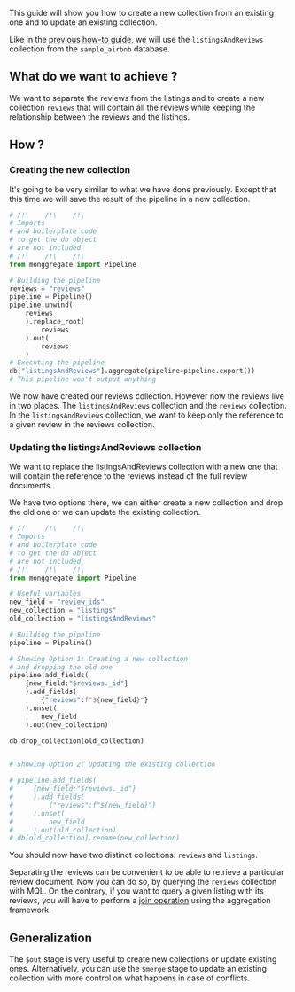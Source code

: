 This guide will show you how to create a new collection from an existing one and to update an existing collection.

Like in the [previous how-to guide](./select-a-nested-document.md), we will use the `listingsAndReviews` collection from the `sample_airbnb` database.

## **What do we want to achieve ?**

We want to separate the reviews from the listings and to create a new collection `reviews` that will contain all the reviews while keeping the relationship between the reviews and the listings.

## **How ?**

### **Creating the new collection**

It's going to be very similar to what we have done previously.
Except that this time we will save the result of the pipeline in a new collection.

```python
# /!\    /!\    /!\
# Imports
# and boilerplate code
# to get the db object
# are not included
# /!\    /!\    /!\
from monggregate import Pipeline

# Building the pipeline
reviews = "reviews"
pipeline = Pipeline()
pipeline.unwind(
    reviews
    ).replace_root(
        reviews
    ).out(
        reviews
    )
# Executing the pipeline
db["listingsAndReviews"].aggregate(pipeline=pipeline.export())
# This pipeline won't output anything
```

We now have created our reviews collection. However now the reviews live in two places. The `listingsAndReviews` collection and the `reviews` collection.
In the `listingsAndReviews` collection, we want to keep only the reference to a given review in the reviews collection.

### **Updating the listingsAndReviews collection**

We want to replace the listingsAndReviews collection with a new one that will contain the reference to the reviews instead of the full review documents.

We have two options there, we can either create a new collection and drop the old one or we can update the existing collection.

```python	
# /!\    /!\    /!\
# Imports
# and boilerplate code
# to get the db object
# are not included
# /!\    /!\    /!\
from monggregate import Pipeline

# Useful variables
new_field = "review_ids"
new_collection = "listings"
old_collection = "listingsAndReviews"

# Building the pipeline
pipeline = Pipeline()

# Showing Option 1: Creating a new collection 
# and dropping the old one
pipeline.add_fields(
    {new_field:"$reviews._id"}
    ).add_fields(
        {"reviews":f"${new_field}"}
    ).unset(
        new_field
    ).out(new_collection)

db.drop_collection(old_collection)


# Showing Option 2: Updating the existing collection

# pipeline.add_fields(
#     {new_field:"$reviews._id"}
#     ).add_fields(
#         {"reviews":f"${new_field}"}
#     ).unset(
#         new_field
#     ).out(old_collection)
# db[old_collection].rename(new_collection)
```

You should now have two distinct collections: `reviews` and `listings`.

Separating the reviews can be convenient to be able to retrieve a particular review document.
Now you can do so, by querying the `reviews` collection with MQL.
On the contrary, if you want to query a given listing with its reviews, you will have to perform a [join operation](combine-collections.md) using the aggregation framework.

## **Generalization**

The `$out` stage is very useful to create new collections or update existing ones.
Alternatively, you can use the `$merge` stage to update an existing collection with more control on what happens in case of conflicts.
